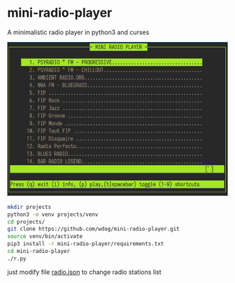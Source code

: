 # mini-radio-player
A minimalistic radio player in python3 and curses


![](images/screenshot.png)

```bash
mkdir projects
python3 -m venv projects/venv
cd projects/
git clone https://github.com/wdog/mini-radio-player.git
source venv/bin/activate
pip3 install -r mini-radio-player/requirements.txt
cd mini-radio-player
./r.py
```

just modify file [radio.json](radio.json) to change radio stations list
